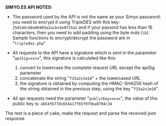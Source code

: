 <b>SIMYO.ES API NOTES:</b>

- The password used by the API is not the same as your Simyo password:
you need to encrypt it using TripleDES with this key: 
`25d1d4cb0a08403e2acbcbe0f25a2` and if your passord has less than 16
characters, then you need to add padding using the byte `0x08` (`\b`).
Sample functions to encrypt/decrypt the password are in "`tripledes.php`"

- All requests to the API have a signature which is sent in the parameter
"`apiSig=xxxx`", this signature is calculated like this:
  1. convert to lowercase the complete request URL except the apiSig
parameter 
  2. concatenate the string "`f25a2s1m10`" + the lowercased URL
  3. the signature is obtained by computing the HMAC-SHA256 hash of the
string obtained in the previous step, using the key "`f25a2s1m10`".

- All api requests need the parameter "`publicKey=xxxx`", the value of
this public key is: `a654fb77dc654a17f65f979ba8794c34`

The rest is a piece of cake, make the request and parse the received
json response.

